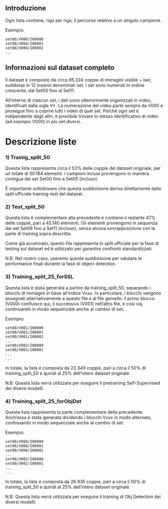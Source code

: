 ## Introduzione
Ogni lista contiene, riga per riga, il percorso relativo a un singolo campione.

Esempio:
```
set00/V000/I00000
set00/V000/I00001
set00/V000/I00002
...
```

## Informazioni sul dataset completo
Il dataset è composto da circa 95.324 coppie di immagini visible + lwir, suddivise in 12 insiemi denominati set.
I set sono numerati in ordine crescente, dal Set00 fino al Set11.

All’interno di ciascun set, i dati sono ulteriormente organizzati in video, identificati dalla sigla V*. La numerazione dei video parte sempre da V000 e prosegue fino a coprire tutti i video di quel set.
Poiché ogni set è indipendente dagli altri, è possibile trovare lo stesso identificativo di video (ad esempio V000) in più set diversi.

# Descrizione liste

### 1) Trainig_split_50
Questa lista rappresenta circa il 53% delle coppie del dataset originale, per un totale di 50.184 elementi.
I campioni inclusi provengono in maniera contigua dai set Set00 fino a Set05 (incluso).

È importante sottolineare che questa suddivisione deriva direttamente dallo split ufficiale training-test del dataset.

### 2) Test_split_50
Questa lista è complementare alla precedente e contiene il restante 47% delle coppie, pari a 45.140 elementi.
Gli elementi provengono in sequenza dai set Set06 fino a Set11 (incluso), senza alcuna sovrapposizione con la parte di training sopra descritta.

Come già accennato, questo file rappresenta lo split ufficiale per la fase di testing sul dataset ed è utilizzato per garantire confronti standardizzati.

N.B. Nel nostro caso, useremo questa suddivisione per valutare le performance finali durante la fase di object detection.

### 3) Training_split_25_forSSL
Questa lista è stata generata a partire da training_split_50, separando i blocchi di immagini in base all’indice Vxxx.
In particolare, i blocchi vengono assegnati alternativamente a questo file e al file gemello: il primo blocco (V000) confluisce qui, il successivo (V001) nell’altro file, e così via, continuando in modo sequenziale anche al cambio di set.

Esempio: 
```
set00/V001/I00000
set00/V001/I00001
set00/V001/I00002
...
set00/V003/I00000
set00/V003/I00001
...
...
```
In totale, la lista è composta da 23 349 coppie, pari a circa il 50% di training_split_50 e quindi al 25% dell’intero dataset originale.

N.B. Questa lista verrà utilizzata per eseguire il pretraining Self-Supervised dei diversi modelli.

### 4) Training_split_25_forObjDet
Questa lista rappresenta la parte complementare della precedente.
Anch’essa è stata generata dividendo i blocchi Vxxx in modo alternato, continuando in modo sequenziale anche al cambio di set.

Esempio: 
```
set00/V000/I00000
set00/V000/I00001
set00/V000/I00002
...
set00/V002/I00000
set00/V002/I00001
...
...
```
In totale, la lista è composta da 26 835 coppie, pari a circa il 50% di training_split_50 e quindi al 25% dell’intero dataset originale.

N.B. Questa lista verrà utilizzata per eseguire il training di Obj Detection dei diversi modelli.

